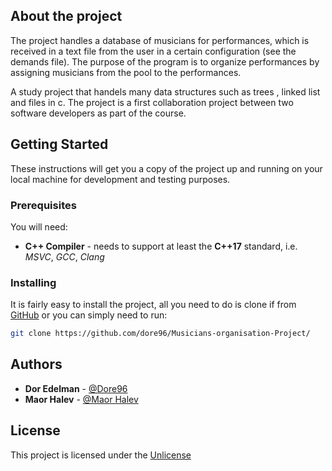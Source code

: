 ## About the project
The project handles a database of musicians for performances, which is received in a text file from the user in a certain configuration (see the demands file).
The purpose of the program is to organize performances by assigning musicians from the pool to the performances.

A study project that handels many data structures such as trees , linked list and files in c.
The project is a first collaboration project between two software developers as part of the course.

## Getting Started

These instructions will get you a copy of the project up and running on your local
machine for development and testing purposes.

### Prerequisites

You will need:

* **C++ Compiler** - needs to support at least the **C++17** standard, i.e. *MSVC*,
*GCC*, *Clang*

### Installing

It is fairly easy to install the project, all you need to do is clone if from
[GitHub](https://github.com/dore96/Musicians-organisation-Project) or you can simply need to run:

```bash
git clone https://github.com/dore96/Musicians-organisation-Project/
```

## Authors
* **Dor Edelman** - [@Dore96](https://github.com/dore96)
* **Maor Halev** - [@Maor Halev](https://github.com/MaorHalev)

## License

This project is licensed under the [Unlicense](https://unlicense.org/)
